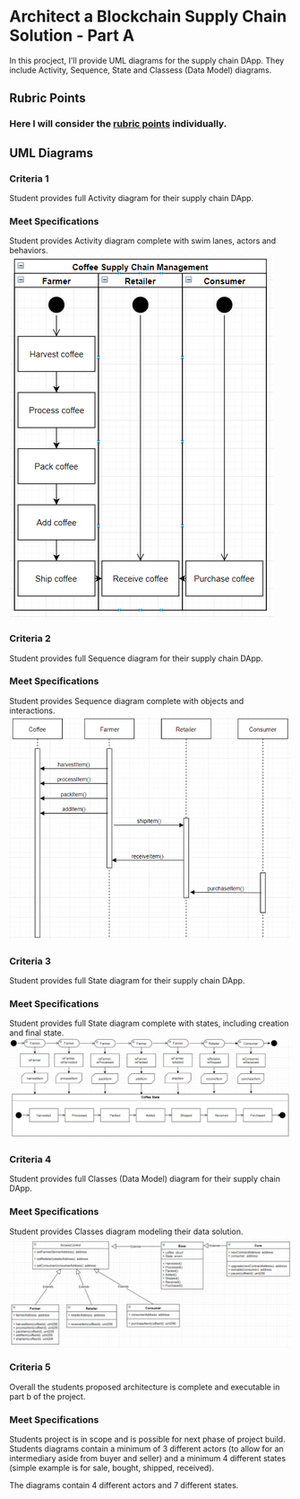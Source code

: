 # Architect a Blockchain Supply Chain Solution - Part A

In this procject, I'll provide UML diagrams for the supply chain DApp. They include Activity, Sequence, State and Classess (Data Model) diagrams.

## Rubric Points
### Here I will consider the [rubric points](https://review.udacity.com/#!/rubrics/2447/view) individually.

[//]: # (Image References)
[image1]: ./img/Activity.PNG "Activity Diagram"
[image2]: ./img/Sequence.PNG "Sequence Diagram"
[image3]: ./img/State.PNG "State Diagram"
[image4]: ./img/DataModel.PNG "Classes (Data Model) Diagram"

## UML Diagrams 
### Criteria 1
Student provides full Activity diagram for their supply chain DApp.
### Meet Specifications
Student provides Activity diagram complete with swim lanes, actors and behaviors.
![alt text][image1]

### Criteria 2
Student provides full Sequence diagram for their supply chain DApp.
### Meet Specifications
Student provides Sequence diagram complete with objects and interactions.
![alt text][image2]

### Criteria 3
Student provides full State diagram for their supply chain DApp.
### Meet Specifications
Student provides full State diagram complete with states, including creation and final state.
![alt text][image3]

### Criteria 4
Student provides full Classes (Data Model) diagram for their supply chain DApp.
### Meet Specifications
Student provides Classes diagram modeling their data solution.
![alt text][image4]

### Criteria 5
Overall the students proposed architecture is complete and executable in part b of the project.
### Meet Specifications
Students project is in scope and is possible for next phase of project build. Students diagrams contain a minimum of 3 different actors (to allow for an intermediary aside from buyer and seller) and a minimum 4 different states (simple example is for sale, bought, shipped, received).

The diagrams contain 4 different actors and 7 different states.